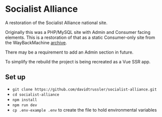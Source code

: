 # Socialist Alliance

A restoration of the Socialist Alliance national site. 

Originally this was a PHP/MySQL site with Admin and Consumer facing elements. This is a restoration of that as a static Consumer-only site from the WayBackMachine [archive](https://web.archive.org/web/2020*/socialistalliance.org.uk).

There may be a requirement to add an Admin section in future. 

To simplify the rebuild the project is being recreated as a Vue SSR app. 

## Set up
- `git clone https://github.com/davidtrussler/socialist-alliance.git`
- `cd socialist-alliance`
- `npm install`
- `npm run dev`
- `cp .env-example .env` to create the file to hold environmental variables
